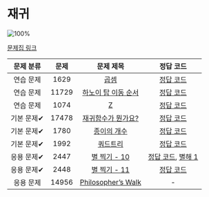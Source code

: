 # 재귀

![100%](https://progress-bar.dev/8/?scale=9&title=progress&width=500&color=babaca&suffix=/9)

[문제집 링크](https://www.acmicpc.net/workbook/view/7314)

| 문제 분류 | 문제 | 문제 제목 | 정답 코드 |
| :--: | :--: | :--: | :--: |
| 연습 문제 | 1629 | [곱셈](https://www.acmicpc.net/problem/1629) | [정답 코드](../0x0B/solutions/1629.cpp) |
| 연습 문제 | 11729 | [하노이 탑 이동 순서](https://www.acmicpc.net/problem/11729) | [정답 코드](../0x0B/solutions/11729.cpp) |
| 연습 문제 | 1074 | [Z](https://www.acmicpc.net/problem/1074) | [정답 코드](../0x0B/solutions/1074.cpp) |
| 기본 문제✔ | 17478 | [재귀함수가 뭔가요?](https://www.acmicpc.net/problem/17478) | [정답 코드](../0x0B/solutions/17478.cpp) |
| 기본 문제✔ | 1780 | [종이의 개수](https://www.acmicpc.net/problem/1780) | [정답 코드](../0x0B/solutions/1780.cpp) |
| 기본 문제✔ | 1992 | [쿼드트리](https://www.acmicpc.net/problem/1992) | [정답 코드](../0x0B/solutions/1992.cpp) |
| 응용 문제✔ | 2447 | [별 찍기 - 10](https://www.acmicpc.net/problem/2447) | [정답 코드](../0x0B/solutions/2447.cpp), [별해 1](../0x0B/solutions/2447_1.cpp) |
| 응용 문제✔ | 2448 | [별 찍기 - 11](https://www.acmicpc.net/problem/2448) | [정답 코드](../0x0B/solutions/2448.cpp) |
| 응용 문제 | 14956 | [Philosopher’s Walk](https://www.acmicpc.net/problem/14956) | - |
